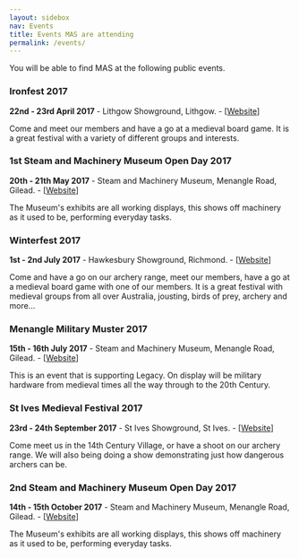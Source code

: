```yaml
---
layout: sidebox
nav: Events
title: Events MAS are attending
permalink: /events/
---
```


You will be able to find MAS at the following public events.

### Ironfest 2017
**22nd - 23rd April 2017** - Lithgow Showground, Lithgow. - [[Website][ironfest]]

Come and meet our members and have a go at a medieval board game. It is a great festival with a variety of different groups and interests.

### 1st Steam and Machinery Museum Open Day 2017
**20th - 21th May 2017** - Steam and Machinery Museum, Menangle Road, Gilead. - [[Website][museum]]

The Museum's exhibits are all working displays, this shows off machinery as it used to be, performing everyday tasks.

### Winterfest 2017
**1st - 2nd July 2017** - Hawkesbury Showground, Richmond. - [[Website][winterfest]]

Come and have a go on our archery range, meet our members, have a go at a medieval board game with one of our members. It is a great festival with medieval groups from all over Australia, jousting, birds of prey, archery and more...

### Menangle Military Muster 2017
**15th - 16th July 2017** - Steam and Machinery Museum, Menangle Road, Gilead. - [[Website][museum]]

This is an event that is supporting Legacy. On display will be military hardware from medieval times all the way through to the 20th Century. 

### St Ives Medieval Festival 2017
**23rd - 24th September 2017** - St Ives Showground, St Ives. - [[Website][stives]]

Come meet us in the 14th Century Village, or have a shoot on our archery range. We will also being doing a show demonstrating just how dangerous archers can be.

### 2nd Steam and Machinery Museum Open Day 2017
**14th - 15th October 2017** - Steam and Machinery Museum, Menangle Road, Gilead. - [[Website][museum]]

The Museum's exhibits are all working displays, this shows off machinery as it used to be, performing everyday tasks.

[ironfest]: http://ironfest.net/
[museum]: http://www.csmm.com.au
[winterfest]: http://winterfest.com.au/
[stives]: http://www.stivesmedievalfaire.com.au/
